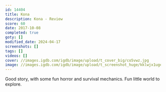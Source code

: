 ```yaml
---
id: 14404
title: Kona
description: Kona - Review
score: 60
date: 2017-10-08
completed: true
goty: []
modified_date: 2024-04-17
screenshots: []
tags: []
videos: []
cover: //images.igdb.com/igdb/image/upload/t_cover_big/co5vwz.jpg
image: //images.igdb.com/igdb/image/upload/t_screenshot_huge/kklwjx1uge9qo0vzll6g.jpg
---
```

Good story, with some fun horror and survival mechanics. Fun little world to explore.